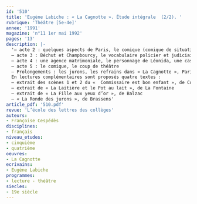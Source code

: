 ```yaml
---
id: '510'
title: 'Eugène Labiche : « La Cagnotte ». Étude intégrale  (2/2). '
rubrique: 'Théâtre [5e-4e]'
annee: '1991'
magazine: 'n°11 1er mai 1992'
pages: '13'
description: |-
  '– acte 2 : quelques aspects de Paris, le comique (comique de situation et de caractère, comique de mots), les rapports des personnages à l’argent, l’évolution d’un quiproquo, lecture expliquée de la scène 4
  – acte 3 : Béchut et Champbourcy, le vocabulaire policier et judiciaire, relance de l’intrigue, le comportement des femmes
  – acte 4 : une agence matrimoniale, le personnage de Léonida, une cascade de quiproquos, questions…
  – acte 5 : le comique, le coup de théâtre
  – Prolongements : les jurons, les refrains dans « La Cagnotte », Paris dans « La Cagnotte », scènes à jouer, sujets de devoirs…
  En lectures complémentaires sont proposés quatre textes :
  – extrait des scènes 1 et 2 du «  Commissaire est bon enfant », de Courteline
  – extrait de « La Laitière et le Pot au lait », de La Fontaine
  – extrait de « La Fille aux yeux d’or », de Balzac
  – « La Ronde des jurons », de Brassens'
article_pdf: '510.pdf'
revue: 'L’école des lettres des collèges'
auteurs:
- Françoise Cespédès
disciplines:
- français
niveau_etudes:
- cinquième
- quatrième
oeuvres:
- La Cagnotte
ecrivains:
- Eugène Labiche
programmes:
- lecture - théâtre
siecles:
- 19e siècle
---
```

